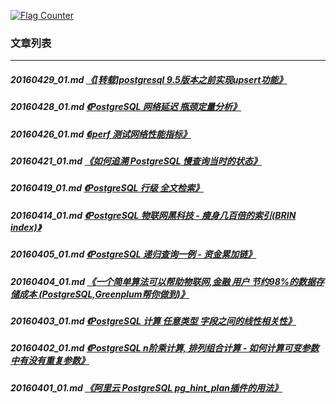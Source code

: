 <a rel="nofollow" href="http://info.flagcounter.com/h9V1"  ><img src="http://s03.flagcounter.com/count/h9V1/bg_FFFFFF/txt_000000/border_CCCCCC/columns_2/maxflags_12/viewers_0/labels_0/pageviews_0/flags_0/"  alt="Flag Counter"  border="0"  ></a>  
  
### 文章列表  
----  
##### 20160429_01.md   [《[转载]postgresql 9.5版本之前实现upsert功能》](20160429_01.md)  
##### 20160428_01.md   [《PostgreSQL 网络延迟 瓶颈定量分析》](20160428_01.md)  
##### 20160426_01.md   [《iperf 测试网络性能指标》](20160426_01.md)  
##### 20160421_01.md   [《如何追溯 PostgreSQL 慢查询当时的状态》](20160421_01.md)  
##### 20160419_01.md   [《PostgreSQL 行级 全文检索》](20160419_01.md)  
##### 20160414_01.md   [《PostgreSQL 物联网黑科技 - 瘦身几百倍的索引(BRIN index)》](20160414_01.md)  
##### 20160405_01.md   [《PostgreSQL 递归查询一例 - 资金累加链》](20160405_01.md)  
##### 20160404_01.md   [《一个简单算法可以帮助物联网,金融 用户 节约98%的数据存储成本 (PostgreSQL,Greenplum帮你做到)》](20160404_01.md)  
##### 20160403_01.md   [《PostgreSQL 计算 任意类型 字段之间的线性相关性》](20160403_01.md)  
##### 20160402_01.md   [《PostgreSQL n阶乘计算, 排列组合计算 - 如何计算可变参数中有没有重复参数》](20160402_01.md)  
##### 20160401_01.md   [《阿里云 PostgreSQL pg_hint_plan插件的用法》](20160401_01.md)  
